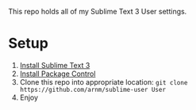 This repo holds all of my Sublime Text 3 User settings.

# Setup
1. [Install Sublime Text 3](http://www.sublimetext.com/3)
2. [Install Package Control](https://sublime.wbond.net/installation)
3. Clone this repo into appropriate location: ```git clone https://github.com/arnm/sublime-user User```
4. Enjoy
